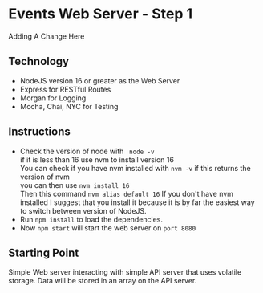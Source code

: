 # Events Web Server - Step 1
Adding A Change Here
## Technology
* NodeJS version 16 or greater as the Web Server
* Express for RESTful Routes
* Morgan for Logging
* Mocha, Chai, NYC for Testing  

## Instructions
* Check the version of node with ` node -v`  
if it is less than 16 use nvm to install version 16  
You can check if you have nvm installed with `nvm -v`  if this returns the version of nvm  
you can then use  `nvm install 16`  
Then this command `nvm alias default 16`
If you don't have nvm installed I suggest that you install it because it is by far the easiest way to switch between version of NodeJS.  
* Run ` npm install ` to load the dependencies.  
* Now `npm start` will start the web server on `port 8080`  

## Starting Point  
Simple Web server interacting with simple API server that uses volatile storage. Data will be stored in an array on the API server.
